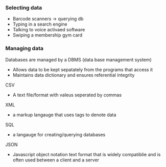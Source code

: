 ### Selecting data

- Barcode scanners -> querying db
- Typing in a search engine
- Talking to voice activaed software
- Swiping a membership gym card

### Managing data

Databases are managed by a DBMS (data base management system)

- Allows data to be kept sepatately from the programs that access it
- Maintains data dictionary and ensures referential integrity

CSV
- A text file/format with valeus seperated by commas

XML
- a markup langauge that uses tags to denote data

SQL
- a langauge for creating/querying databases

JSON
- Javascript object notation text format that is widely compatiblie and is often used between a client and a server